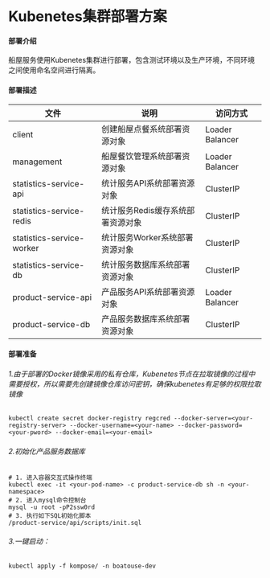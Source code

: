 
# Kubenetes集群部署方案

#### 部署介绍

船屋服务使用Kubenetes集群进行部署，包含测试环境以及生产环境，不同环境之间使用命名空间进行隔离。


#### 部署描述

| 文件  | 说明 | 访问方式 | 
| ------------ | ------------ | ------------ |
| client | 创建船屋点餐系统部署资源对象| Loader Balancer |
| management | 船屋餐饮管理系统部署资源对象  | Loader Balancer |
| statistics-service-api | 统计服务API系统部署资源对象   | ClusterIP |
| statistics-service-redis | 统计服务Redis缓存系统部署资源对象  |ClusterIP |
| statistics-service-worker | 统计服务Worker系统部署资源对象 |ClusterIP |
| statistics-service-db | 统计服务数据库系统部署资源对象 |ClusterIP |
| product-service-api | 产品服务API系统部署资源对象   |Loader Balancer |
| product-service-db | 产品服务数据库系统部署资源对象  |ClusterIP |

#### 部署准备

###### 1.由于部署的Docker镜像采用的私有仓库，Kubenetes节点在拉取镜像的过程中需要授权，所以需要先创建镜像仓库访问密钥，确保kubenetes有足够的权限拉取镜像

```shell
kubectl create secret docker-registry regcred --docker-server=<your-registry-server> --docker-username=<your-name> --docker-password=<your-pword> --docker-email=<your-email>
```

###### 2.初始化产品服务数据库

```shell
# 1. 进入容器交互式操作终端
kubectl exec -it <your-pod-name> -c product-service-db sh -n <your-namespace>
# 2. 进入mysql命令控制台
mysql -u root -pP2ssw0rd
# 3. 执行如下SQL初始化脚本
/product-service/api/scripts/init.sql
```


###### 3.一键启动：

`
kubectl apply -f kompose/ -n boatouse-dev
`


